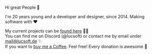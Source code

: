 Hi great People 👋

I'm 20 years young and a developer and designer, since 2014. Making software with ❤️

My current projects can be [found here](https://lucsoft.de) 👨‍💻 <br>
You can find me on Discord (@lucsoft) or contact me by email under mail@lucsoft.de ✨ <br>
If you want to [buy me a Coffee](https://www.buymeacoffee.com/lucsoft). Feel free! Every donation is awesome 🦑
